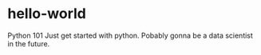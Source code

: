 # hello-world
Python 101
Just get started with python. Pobably gonna be a data scientist in the future. 
